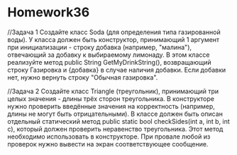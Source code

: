 # Homework36
//Задача 1
Создайте класс Soda (для определения типа газированной воды).
У класса должен быть конструктор, принимающий 1 аргумент при инициализации - строку добавка (например, "малина"), отвечающий за добавку к выбираемому лимонаду.
В этом классе реализуйте метод public String GetMyDrinkString(), возвращающий строку Газировка и {добавка} в случае наличия добавки.
Если добавки нет, нужно вернуть строку "Обычная газировка".

//Задача 2
Создайте класс Triangle (треугольник), принимающий три целых значения - длины трёх сторон треугольника.
В конструкторе нужно проверить введённые значения на корректность (например, длины не могут быть отрицательными).
В классе должен быть описан отдельный статический метод public static bool checkSides(int a, int b, int c), который должен проверить неравенство треугольника.
Этот метод необходимо использовать в конструкторе.
При провале любой из проверок нужно вывести на экран соответствующее сообщение.
